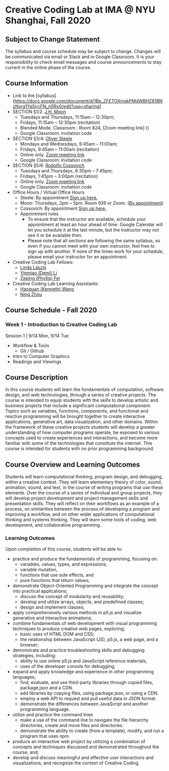 # Creative Coding Lab at IMA @ NYU Shanghai, Fall 2020

## Subject to Change Statement
The syllabus and course schedule may be subject to change. Changes will be communicated via email or Slack and in Google Classroom. It is your responsibility to check email messages and course announcements to stay current in the online phase of the course.

## Course Information
* Link to the [syllabus](https://docs.google.com/document/d/1Bp_ZFETOXmskPMdWBHZ81BNzNsrq1Yq5jrcFN_n0Rv0/edit?usp=sharing]
* SECTION §1/2: [J.H. Moon](jh.moon@nyu.edu)
  * Tuesdays and Thursdays, 11:15am – 12:30pm;
  * Fridays, 11:15am – 12:30pm (recitation)
  * Blended Mode. Classroom : Room 824, [Zoom meeting link] ()
  * Google Classroom: invitation code
* SECTION §3/4: [Oliver Steele](ows1@nyu.edu)
  * Mondays and Wednesdays, 9:45am – 11:00am;
  * Fridays, 9:45am – 11:00am (recitation)
  * Online only. [Zoom meeting link]()
  * Google Classroom: invitation code
* SECTION §5/6: [Rodolfo Cossovich](cossovich@nyu.edu)
  * Tuesdays and Thursdays, 6:30pm – 7:45pm;
  * Fridays, 1:45pm – 3:00pm (recitation)
  * Online only. [Zoom meeting link]()
  * Google Classroom: invitation code
* Office Hours / Virtual Office Hours
  * Steele: By appointment [Sign up here.](https://calendar.google.com/calendar/u/0/selfsched?sstoken=UU1TaDFWeEV2ZzFHfGRlZmF1bHR8NzBkMmRmNGEzZGE3ZDBmNzExMGUwYWZkYzkwZmFkYWI)
  * Moon: Thursdays, 2pm – 5pm. Room 939 or Zoom. ([By appointment](jh.moon@nyu.edu))
  * Cossovich: By appointment [Sign up here.]()
  * Appointment rules
    * To ensure that the instructor am available, schedule your appointment at least an hour ahead of time. Google Calendar will let you schedule it at the last minute, but the instructor may not see it or be available then.
    * Please note that all sections are following the same syllabus, so even if you cannot meet with your own instructor, feel free to sign up with another. If none of the times work for your schedule, please email your instructor for an appointment.
* Creative Coding Lab Fellows:
  * [Linda László](lll337@nyu.edu)
  * [Yinmiao (Demi) Li](yl4121@nyu.edu)
  * [Zeping (Phyllis) Fei](zf534@nyu.edu)
* Creative Coding Lab Learning Assistants:
  * [Haoquan (Kenneth) Wang](hw1882@nyu.edu)
  * [Ning Zhou](nz826@nyu.edu)

## Course Schedule - Fall 2020

### Week 1 - Introduction to Creative Coding Lab
Session 1 | 9/14 Mon, 9/14 Tue
* Workflow & Tools
  * Git / Github
* Intro to Computer Graphics
* Readings and Viewings


## Course Description
In this course students will learn the fundamentals of computation, software design, and web technologies, through a series of creative projects. The course is intended to equip students with the skills to develop artistic and business projects that include a significant computational component. Topics such as variables, functions, components, and functional and reactive programming will be brought together to create interactive applications, generative art, data visualization, and other domains. Within the framework of these creative projects students will develop a greater understanding of how computer programs operate, be exposed to various concepts used to create experiences and interactions, and become more familiar with some of the technologies that constitute the internet. This course is intended for students with no prior programming background.
 
## Course Overview and Learning Outcomes
Students will learn computational thinking, program design, and debugging, within a creative context. They will learn elementary theory of color, sound, animation, sound, and text, in the course of writing programs that use these elements. Over the course of a series of individual and group projects, they will develop project development and project management skills and presentation skills. They will reflect on their workflows as an example of a process, on similarities between the process of developing a program and improving a workflow, and on other wider applications of computational thinking and systems thinking. They will learn some tools of coding, web development, and collaborative programming.

### Learning Outcomes
Upon completion of this course, students will be able to:
* practice and produce the fundamentals of programming, focusing on:
  * variables, values, types, and expressions,
  * variable mutation,
  * functions that use side effects, and
  * pure functions that return values;
* demonstrate Object-Oriented Programming and integrate the concept into practical applications;
  * discuss the concept of modularity and reusability;
  * develop and utilize arrays, objects, and predefined classes;
  * design and implement classes;
* apply comprehensively various methods in p5.js and visualize generative and interactive animations;
* combine fundamentals of web development with visual programming techniques to produce creative web pages, exploring;
  * basic uses of HTML DOM and CSS;
  * the relationship between JavaScript (JS), p5.js, a web page, and a browser;
* demonstrate and practice troubleshooting skills and debugging strategies, including:
  * ability to use online p5.js and JavaScript reference materials,
  * uses of the developer console for debugging;
* expand and apply knowledge and experience in other programming languages;
  * find, evaluate, and use third-party libraries through copied files, package.json and a CDN.
  * add libraries by copying files, using package.json, or using a CDN.
  * employ a web API to request and pull useful data in JSON format.
  * demonstrate the differences between JavaScript and another programming language. 
* utilize and practice the command lines
  * make a use of the command line to navigate the file hierarchy directories, create and move files and directories.
  * demonstrate the ability to create (from a template), modify, and run a program that uses npm.
* produce an interactive web project by utilizing a combination of concepts and techniques discussed and demonstrated throughout the course, and;
* develop and discuss meaningful and effective user interactions and visualizations, and recognize the context of Creative Coding.

